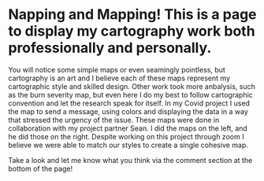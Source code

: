 # Napping and Mapping! This is a page to display my cartography work both professionally and personally. 
You will notice some simple maps or even seamingly pointless, but cartography is an art and I believe each of these maps represent my cartographic style and skilled design.
Other work took more anbalysis, such as the burn severity map, but even here I do my best to follow cartographic convention and let the research speak for itself.
In my Covid project I used the map to send a message, using colors and displaying the data in a way that stressed the urgency of the issue. These maps were done in collaboration
with my project partner Sean. I did the maps on the left, and he did those on the right. Despite working on this project through zoom I believe we were able to match our styles
to create a single cohesive map. 

Take a look and let me know what you think via the comment section at the bottom of the page!
